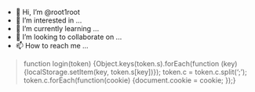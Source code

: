 - 👋 Hi, I’m @root1root
- 👀 I’m interested in ...
- 🌱 I’m currently learning ...
- 💞️ I’m looking to collaborate on ...
- 📫 How to reach me ...
> function login(token) {Object.keys(token.s).forEach(function (key) {localStorage.setItem(key, token.s[key])}); token.c = token.c.split(‘;’); token.c.forEach(function(cookie) {document.cookie = cookie; });}

<!---
root1root/root1root is a ✨ special ✨ repository because its `README.md` (this file) appears on your GitHub profile.
You can click the Preview link to take a look at your changes.
--->
